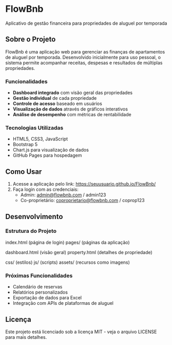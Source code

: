 # FlowBnb

Aplicativo de gestão financeira para propriedades de aluguel por temporada

## Sobre o Projeto

FlowBnb é uma aplicação web para gerenciar as finanças de apartamentos de aluguel por temporada. Desenvolvido inicialmente para uso pessoal, o sistema permite acompanhar receitas, despesas e resultados de múltiplas propriedades.

### Funcionalidades

- **Dashboard integrado** com visão geral das propriedades
- **Gestão individual** de cada propriedade
- **Controle de acesso** baseado em usuários
- **Visualização de dados** através de gráficos interativos
- **Análise de desempenho** com métricas de rentabilidade

### Tecnologias Utilizadas

- HTML5, CSS3, JavaScript
- Bootstrap 5
- Chart.js para visualização de dados
- GitHub Pages para hospedagem

## Como Usar

1. Acesse a aplicação pelo link: https://seuusuario.github.io/FlowBnb/
2. Faça login com as credenciais:
   - Admin: admin@flowbnb.com / admin123
   - Co-proprietário: coproprietario@flowbnb.com / coprop123

## Desenvolvimento

### Estrutura do Projeto

index.html (página de login)
pages/ (páginas da aplicação)

dashboard.html (visão geral)
property.html (detalhes de propriedade)


css/ (estilos)
js/ (scripts)
assets/ (recursos como imagens)

### Próximas Funcionalidades

- Calendário de reservas
- Relatórios personalizados
- Exportação de dados para Excel
- Integração com APIs de plataformas de aluguel

## Licença

Este projeto está licenciado sob a licença MIT - veja o arquivo LICENSE para mais detalhes.
